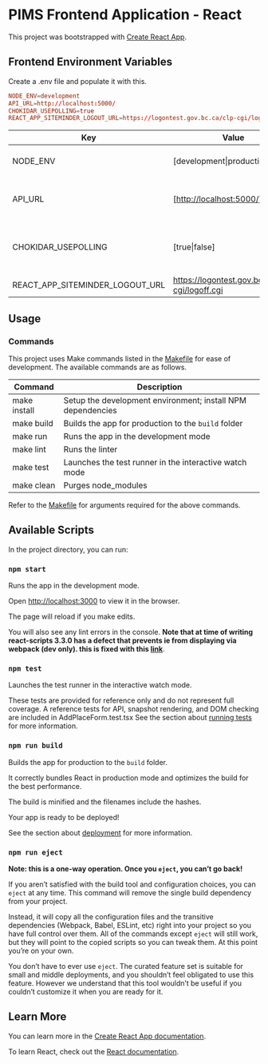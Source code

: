 # PIMS Frontend Application - React

This project was bootstrapped with [Create React App](https://github.com/facebook/create-react-app).

## Frontend Environment Variables

Create a .env file and populate it with this.

```conf
NODE_ENV=development
API_URL=http://localhost:5000/
CHOKIDAR_USEPOLLING=true
REACT_APP_SITEMINDER_LOGOUT_URL=https://logontest.gov.bc.ca/clp-cgi/logoff.cgi or https://logon7.gov.bc.ca/clp-cgi/logoff.cgi
```

| Key                             | Value                                          | Description                                         |
| ------------------------------- | ---------------------------------------------- | --------------------------------------------------- |
| NODE_ENV                        | [development\|production]                      | Node.js environment setting.                        |
| API_URL                         | [[http://localhost:5000/](http://localhost:5000/)] | The API root URL; do not include "/api"             |
| CHOKIDAR_USEPOLLING             | [true\|false]                                  | Whether to use polling; set to true for containers. |
| REACT_APP_SITEMINDER_LOGOUT_URL | https://logontest.gov.bc.ca/clp-cgi/logoff.cgi | Siteminder logout URL.                              |

## Usage

### Commands

This project uses Make commands listed in the [Makefile](./Makefile) for ease of development. The available commands are as follows.

| Command      | Description                                                 |
| ------------ | ----------------------------------------------------------- |
| make install | Setup the development environment; install NPM dependencies |
| make build   | Builds the app for production to the `build` folder         |
| make run     | Runs the app in the development mode                        |
| make lint    | Runs the linter                                             |
| make test    | Launches the test runner in the interactive watch mode      |
| make clean   | Purges node_modules                                         |

Refer to the [Makefile](./Makefile) for arguments required for the above commands.

## Available Scripts

In the project directory, you can run:

### `npm start`

Runs the app in the development mode.

Open [http://localhost:3000](http://localhost:3000) to view it in the browser.

The page will reload if you make edits.

You will also see any lint errors in the console.
**Note that at time of writing react-scripts 3.3.0 has a defect that prevents ie from displaying via webpack (dev only). this is fixed with this
[link](https://github.com/facebook/create-react-app/issues/8084#issuecomment-562981098)**.

### `npm test`

Launches the test runner in the interactive watch mode.

These tests are provided for reference only and do not represent full coverage.
A reference tests for API, snapshot rendering, and DOM checking are included in AddPlaceForm.test.tsx
See the section about [running tests](https://facebook.github.io/create-react-app/docs/running-tests) for more information.

### `npm run build`

Builds the app for production to the `build` folder.

It correctly bundles React in production mode and optimizes the build for the best performance.

The build is minified and the filenames include the hashes.

Your app is ready to be deployed!

See the section about [deployment](https://facebook.github.io/create-react-app/docs/deployment) for more information.

### `npm run eject`

**Note: this is a one-way operation. Once you `eject`, you can’t go back!**

If you aren’t satisfied with the build tool and configuration choices, you can `eject` at any time. This command will remove the single build dependency from your project.

Instead, it will copy all the configuration files and the transitive dependencies (Webpack, Babel, ESLint, etc) right into your project so you have full control over them. All of the commands except `eject` will still work, but they will point to the copied scripts so you can tweak them. At this point you’re on your own.

You don’t have to ever use `eject`. The curated feature set is suitable for small and middle deployments, and you shouldn’t feel obligated to use this feature. However we understand that this tool wouldn’t be useful if you couldn’t customize it when you are ready for it.

## Learn More

You can learn more in the [Create React App documentation](https://facebook.github.io/create-react-app/docs/getting-started).

To learn React, check out the [React documentation](https://reactjs.org/).
